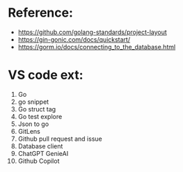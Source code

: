 # Reference:
- https://github.com/golang-standards/project-layout
- https://gin-gonic.com/docs/quickstart/
- https://gorm.io/docs/connecting_to_the_database.html

# VS code ext:
1. Go
2. go snippet
3. Go struct tag
4. Go test explore
5. Json to go
6. GitLens
7. Github pull request and issue
8. Database client
9. ChatGPT GenieAI
10. Github Copilot
